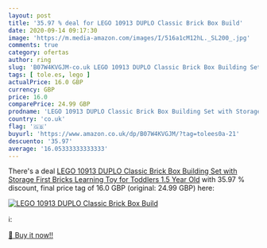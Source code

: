 ```yaml
---
layout: post
title: '35.97 % deal for LEGO 10913 DUPLO Classic Brick Box Build'
date: 2020-09-14 09:17:30
image: 'https://m.media-amazon.com/images/I/516a1cM12hL._SL200_.jpg'
comments: true
category: ofertas
author: ring
slug: 'B07W4KVGJM-co.uk LEGO 10913 DUPLO Classic Brick Box Building Set with...'
tags: [ tole.es, lego ]
actualPrice: 16.0 GBP
currency: GBP
price: 16.0
comparePrice: 24.99 GBP
prodname: 'LEGO 10913 DUPLO Classic Brick Box Building Set with Storage  First Bricks Learning Toy for Toddlers 1.5 Year Old'
country: 'co.uk'
flag: '🇬🇧'
buyurl: 'https://www.amazon.co.uk/dp/B07W4KVGJM/?tag=tolees0a-21'
descuento: '35.97'
average: '16.05333333333333'
---
```


There's a deal [LEGO 10913 DUPLO Classic Brick Box Building Set with Storage  First Bricks Learning Toy for Toddlers 1.5 Year Old](https://www.amazon.co.uk/dp/B07W4KVGJM/?tag=tolees0a-21)  with  35.97 % discount, final price tag of  16.0 GBP (original: 24.99 GBP) here:

[![LEGO 10913 DUPLO Classic Brick Box Build](https://m.media-amazon.com/images/I/516a1cM12hL._SL200_.jpg)](https://www.amazon.co.uk/dp/B07W4KVGJM/?tag=tolees0a-21)

ℹ️:


[🛒 Buy it now!!](https://www.amazon.co.uk/dp/B07W4KVGJM/?tag=tolees0a-21)
